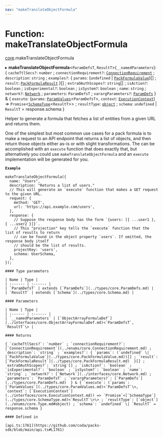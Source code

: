 ```yaml
---
nav: "makeTranslateObjectFormula"
---
```

# Function: makeTranslateObjectFormula

[core](../modules/core.md).makeTranslateObjectFormula

▸ **makeTranslateObjectFormula**<`ParamDefsT`, `ResultT`\>(`__namedParameters`): { `cacheTtlSecs?`: `number` ; `connectionRequirement?`: [`ConnectionRequirement`](../enums/core.ConnectionRequirement.md) ; `description`: `string` ; `examples?`: { `params`: (`undefined` \| [`PackFormulaValue`](../types/core.PackFormulaValue.md))[] ; `result`: [`PackFormulaResult`](../types/core.PackFormulaResult.md)  }[] ; `extraOAuthScopes?`: `string`[] ; `isAction?`: `boolean` ; `isExperimental?`: `boolean` ; `isSystem?`: `boolean` ; `name`: `string` ; `network?`: [`Network`](../interfaces/core.Network.md) ; `parameters`: `ParamDefsT` ; `varargParameters?`: [`ParamDefs`](../types/core.ParamDefs.md)  } & { `execute`: (`params`: [`ParamValues`](../types/core.ParamValues.md)<`ParamDefsT`\>, `context`: [`ExecutionContext`](../interfaces/core.ExecutionContext.md)) => `Promise`<[`SchemaType`](../types/core.SchemaType.md)<`ResultT`\>\> ; `resultType`: [`object`](../enums/core.Type.md#object) ; `schema`: `undefined` \| `ResultT` = response.schema }

Helper to generate a formula that fetches a list of entities from a given URL and returns them.

One of the simplest but most common use cases for a pack formula is to make a request to an API
endpoint that returns a list of objects, and then return those objects either as-is
or with slight transformations. The can be accomplished with an `execute` function that does
exactly that, but alternatively you could use `makeTranslateObjectFormula` and an
`execute` implementation will be generated for you.

**`Example`**

```
makeTranslateObjectFormula({
  name: "Users",
  description: "Returns a list of users."
  // This will generate an `execute` function that makes a GET request to the given URL.
  request: {
    method: 'GET',
    url: 'https://api.example.com/users',
  },
  response: {
    // Suppose the response body has the form `{users: [{ ...user1 }, { ...user2 }]}`.
    // This "projection" key tells the `execute` function that the list of results to return
    // can be found in the object property `users`. If omitted, the response body itself
    // should be the list of results.
    projectKey: 'users',
    schema: UserSchema,
  },
});

#### Type parameters

| Name | Type |
| :------ | :------ |
| `ParamDefsT` | extends [`ParamDefs`](../types/core.ParamDefs.md) |
| `ResultT` | extends [`Schema`](../types/core.Schema.md) |

#### Parameters

| Name | Type |
| :------ | :------ |
| `__namedParameters` | [`ObjectArrayFormulaDef`](../interfaces/core.ObjectArrayFormulaDef.md)<`ParamDefsT`, `ResultT`\> |

#### Returns

{ `cacheTtlSecs?`: `number` ; `connectionRequirement?`: [`ConnectionRequirement`](../enums/core.ConnectionRequirement.md) ; `description`: `string` ; `examples?`: { `params`: (`undefined` \| [`PackFormulaValue`](../types/core.PackFormulaValue.md))[] ; `result`: [`PackFormulaResult`](../types/core.PackFormulaResult.md)  }[] ; `extraOAuthScopes?`: `string`[] ; `isAction?`: `boolean` ; `isExperimental?`: `boolean` ; `isSystem?`: `boolean` ; `name`: `string` ; `network?`: [`Network`](../interfaces/core.Network.md) ; `parameters`: `ParamDefsT` ; `varargParameters?`: [`ParamDefs`](../types/core.ParamDefs.md)  } & { `execute`: (`params`: [`ParamValues`](../types/core.ParamValues.md)<`ParamDefsT`\>, `context`: [`ExecutionContext`](../interfaces/core.ExecutionContext.md)) => `Promise`<[`SchemaType`](../types/core.SchemaType.md)<`ResultT`\>\> ; `resultType`: [`object`](../enums/core.Type.md#object) ; `schema`: `undefined` \| `ResultT` = response.schema }

#### Defined in

[api.ts:1761](https://github.com/coda/packs-sdk/blob/main/api.ts#L1761)

